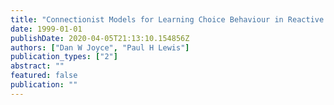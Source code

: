 ```yaml
---
title: "Connectionist Models for Learning Choice Behaviour in Reactive Software"
date: 1999-01-01
publishDate: 2020-04-05T21:13:10.154856Z
authors: ["Dan W Joyce", "Paul H Lewis"]
publication_types: ["2"]
abstract: ""
featured: false
publication: ""
---
```


